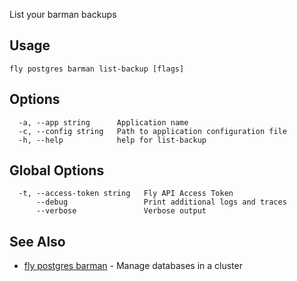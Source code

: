 List your barman backups

## Usage
~~~
fly postgres barman list-backup [flags]
~~~

## Options

~~~
  -a, --app string      Application name
  -c, --config string   Path to application configuration file
  -h, --help            help for list-backup
~~~

## Global Options

~~~
  -t, --access-token string   Fly API Access Token
      --debug                 Print additional logs and traces
      --verbose               Verbose output
~~~

## See Also

* [fly postgres barman](/docs/flyctl/fly-postgres-barman/)	 - Manage databases in a cluster

